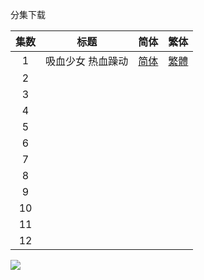 分集下载

| 集数 |        标题        |                             简体                             |                             繁体                             |
| :--: | :----------------: | :----------------------------------------------------------: | :----------------------------------------------------------: |
|  1   | 吸血少女  热血躁动 | [简体](https://raw.githubusercontent.com/SweetSub/SweetSub-source/master/VLADLOVE/%5BSweetSub%5D%20VLADLOVE%20-%2001.chs.ass) | [繁體](https://raw.githubusercontent.com/SweetSub/SweetSub-source/master/VLADLOVE/%5BSweetSub%5D%20VLADLOVE%20-%2001.cht.ass) |
|  2   |                    |                                                              |                                                              |
|  3   |                    |                                                              |                                                              |
|  4   |                    |                                                              |                                                              |
|  5   |                    |                                                              |                                                              |
|  6   |                    |                                                              |                                                              |
|  7   |                    |                                                              |                                                              |
|  8   |                    |                                                              |                                                              |
|  9   |                    |                                                              |                                                              |
|  10  |                    |                                                              |                                                              |
|  11  |                    |                                                              |                                                              |
|  12  |                    |                                                              |                                                              |



![](https://i.loli.net/2021/01/07/g5DPvLuVpAKlsFQ.png)
